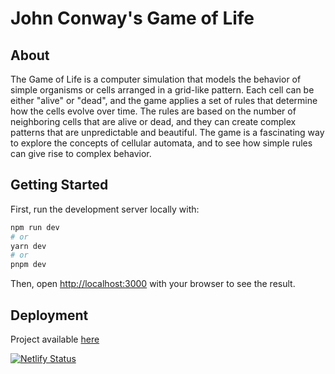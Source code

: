 # John Conway's Game of Life


## About
The Game of Life is a computer simulation that models the behavior of simple organisms or cells arranged in a grid-like pattern. Each cell can be either "alive" or "dead", and the game applies a set of rules that determine how the cells evolve over time. The rules are based on the number of neighboring cells that are alive or dead, and they can create complex patterns that are unpredictable and beautiful. The game is a fascinating way to explore the concepts of cellular automata, and to see how simple rules can give rise to complex behavior.


## Getting Started

First, run the development server locally with:

```bash
npm run dev
# or
yarn dev
# or
pnpm dev
```

Then, open [http://localhost:3000](http://localhost:3000) with your browser to see the result.

## Deployment
Project available [here](https://golconway.netlify.app/)

[![Netlify Status](https://api.netlify.com/api/v1/badges/82af6c89-708b-47bb-9eb6-b5ac19f4cb25/deploy-status)](https://app.netlify.com/sites/golconway/deploys)

